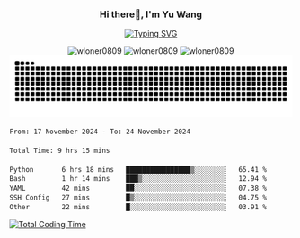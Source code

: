 <h3 align="center">Hi there👋, I'm Yu Wang</h1>

<p align="center"><a href="https://git.io/typing-svg"><img src="https://readme-typing-svg.demolab.com?font=Alex+Brush&size=18&pause=1000&color=716A50&background=6F66FF00&center=true&vCenter=true&width=435&lines=To+love+oneself+is+the+beginning+of+a+lifelong+romance.+%E2%80%94+Oscar+Wilde" alt="Typing SVG" /></a></p>


<p align="center">
 <img src="https://github-readme-stats.vercel.app/api/top-langs?username=wloner0809&show_icons=true&locale=en&layout=compact" alt="wloner0809" height=120 />
 <img src="https://github-readme-stats.vercel.app/api?username=wloner0809&show_icons=true&locale=en" alt="wloner0809" height=120 />
 <img src="https://github-readme-streak-stats.herokuapp.com/?user=wloner0809&" alt="wloner0809" height=120 />
 <img src="https://github.com/Wloner0809/Wloner0809/blob/output/github-contribution-grid-snake.svg">
</p>
 
<!--START_SECTION:waka-->

```txt
From: 17 November 2024 - To: 24 November 2024

Total Time: 9 hrs 15 mins

Python       6 hrs 18 mins   ████████████████▒░░░░░░░░   65.41 %
Bash         1 hr 14 mins    ███▒░░░░░░░░░░░░░░░░░░░░░   12.94 %
YAML         42 mins         ██░░░░░░░░░░░░░░░░░░░░░░░   07.38 %
SSH Config   27 mins         █▒░░░░░░░░░░░░░░░░░░░░░░░   04.75 %
Other        22 mins         █░░░░░░░░░░░░░░░░░░░░░░░░   03.91 %
```

<!--END_SECTION:waka-->

[![Total Coding Time](https://wakatime.com/badge/user/3b010e91-e8bb-445f-9eac-c8ab5bc30cb6.svg)](https://wakatime.com/@3b010e91-e8bb-445f-9eac-c8ab5bc30cb6)
